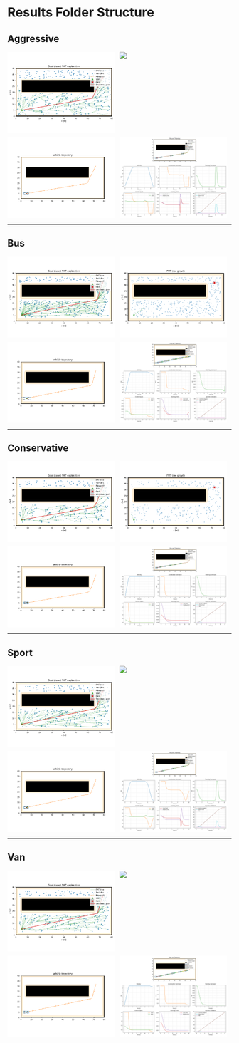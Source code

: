 # Results Folder Structure

## Aggressive
<div style="display: flex; flex-wrap: wrap; gap: 10px;">
  <img src="../docs/assets/results/aggressive/fmt_debug.png" width="48%" />
  <img src="../docs/assets/results/aggressive/fmt_exploration.gif" width="48%" />
  <img src="../docs/assets/results/aggressive/run.gif" width="48%" />
  <img src="../docs/assets/results/aggressive/run.png" width="48%" />
</div>

---

## Bus
<div style="display: flex; flex-wrap: wrap; gap: 10px;">
  <img src="../docs/assets/results/bus/fmt_debug_bus.png" width="48%" />
  <img src="../docs/assets/results/bus/fmt_exploration_bus.gif" width="48%" />
  <img src="../docs/assets/results/bus/run_bus.gif" width="48%" />
  <img src="../docs/assets/results/bus/run_bus.png" width="48%" />
</div>

---

## Conservative
<div style="display: flex; flex-wrap: wrap; gap: 10px;">
  <img src="../docs/assets/results/conservative/fmt_debug.png" width="48%" />
  <img src="../docs/assets/results/conservative/fmt_exploration.gif" width="48%" />
  <img src="../docs/assets/results/conservative/run.gif" width="48%" />
  <img src="../docs/assets/results/conservative/run.png" width="48%" />
</div>

---

## Sport
<div style="display: flex; flex-wrap: wrap; gap: 10px;">
  <img src="../docs/assets/results/sport/fmt_debug_sport.png" width="48%" />
  <img src="../docs/assets/results/sport/fmt_exploration_sport.gif" width="48%" />
  <img src="../docs/assets/results/sport/run_sport.gif" width="48%" />
  <img src="../docs/assets/results/sport/run_sport.png" width="48%" />
</div>

---

## Van
<div style="display: flex; flex-wrap: wrap; gap: 10px;">
  <img src="../docs/assets/results/van/fmt_debug_van.png" width="48%" />
  <img src="../docs/assets/results/van/fmt_exploration_van.gif" width="48%" />
  <img src="../docs/assets/results/van/run_van.gif" width="48%" />
  <img src="../docs/assets/results/van/run_van.png" width="48%" />
</div>
